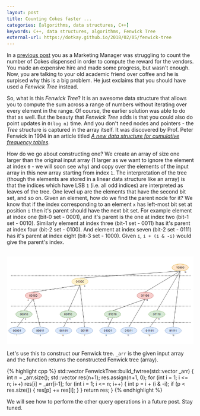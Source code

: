 ```yaml
---
layout: post
title: Counting Cokes faster ...
categories: [algorithms, data structures, C++]
keywords: C++, data structures, algorithms, Fenwick Tree
external-url: https://dotkay.github.io/2018/02/05/fenwick-tree
---
```


In a [previous post](https://dotkay.github.io/2018/02/01/cumulative-freq) you as a Marketing Manager was struggling to count the number of Cokes dispensed in order to compute the reward for the vendors. You made an expensive hire and made some progress, but wasn't enough. Now, you are talking to your old academic friend over coffee and he is surpised why this is a big problem. He just exclaims that you should have used a *Fenwick Tree* instead. 

So, what is this *Fenwick Tree*? It is an awesome data structure that allows you to compute the sum across a range of numbers without iterating over every element in the range. Of course, the earlier solution was able to do that as well. But the beauty that *Fenwick Tree* adds is that you could also do point updates in `O(log n)` time. And you don't need nodes and pointers - the *Tree* structure is captured in the array itself. It was discovered by Prof. Peter Fenwick in 1994 in an article titled [*A new data structure for cumulative frequency tables*](https://onlinelibrary.wiley.com/doi/abs/10.1002/spe.4380240306).

How do we go about constructing one? We create an array of size one larger than the original input array (1 larger as we want to ignore the element at index `0` - we will soon see why) and copy over the elements of the input array in this new array starting from index `1`. The interpretation of the tree (though the elements are stored in a linear data structure like an array) is that the indices which have LSB `1` (i.e. all odd indices) are interpreted as leaves of the tree. One level up are the elements that have the second bit set, and so on. Given an element, how do we find the parent node for it? We know that if the index corresponding to an element `x` has left-most bit set at position `i` then it's parent should have the next bit set. For example element at index one (bit-0 set - 0001), and it's parent is the one at index two (bit-1 set - 0010). Similarly element at index three (bit-1 set - 0011) has it's parent at index four (bit-2 set - 0100). And element at index seven (bit-2 set - 0111) has it's parent at index eight (bit-3 set - 1000). Given `i`, `i + (i & -i)` would give the parent's index. 

<br>
<div class="img_container">
<center><img src="https://raw.githubusercontent.com/dotkay/tmp/main/ds_illustrations/FenwickTree.PNG"></center>
</div>

Let's use this to construct our Fenwick tree. `_arr` is the given input array and the function returns the constructed Fenwick tree (array).

{% highlight cpp %}
std::vector<int> FenwickTree::build_fwtree(std::vector<int> _arr)
{
  int n = _arr.size();
  std::vector<int> res(n+1);
  res.assign(n+1, 0);
  for (int i = 1; i <= n; i++)
    res[i] = _arr[i-1];
  for (int i = 1; i <= n; i++)
  {
    int p = i + (i & -i);
    if (p < res.size())
    {
      res[p] += res[i];
    }
  }
  return res;
}
{% endhighlight %}

We will see how to perform the other query operations in a future post. Stay tuned.